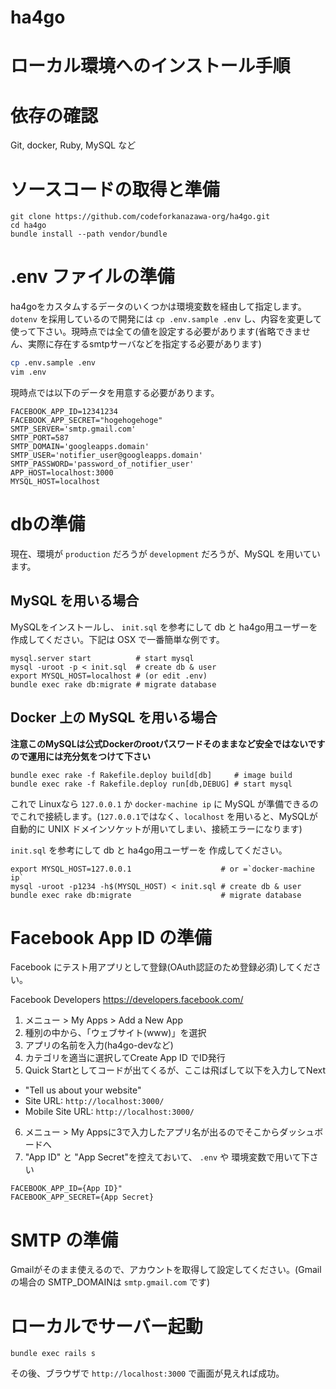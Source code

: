 # ha4go
# ローカル環境へのインストール手順

# 依存の確認
Git, docker, Ruby, MySQL など

# ソースコードの取得と準備

``` shell
git clone https://github.com/codeforkanazawa-org/ha4go.git
cd ha4go
bundle install --path vendor/bundle
```

# .env ファイルの準備

ha4goをカスタムするデータのいくつかは環境変数を経由して指定します。 `dotenv` を採用しているので開発には `cp .env.sample .env` し、内容を変更して使って下さい。現時点では全ての値を設定する必要があります(省略できません、実際に存在するsmtpサーバなどを指定する必要があります)

``` bash
cp .env.sample .env
vim .env
```

現時点では以下のデータを用意する必要があります。

``` .env
FACEBOOK_APP_ID=12341234
FACEBOOK_APP_SECRET="hogehogehoge"
SMTP_SERVER='smtp.gmail.com'
SMTP_PORT=587
SMTP_DOMAIN='googleapps.domain'
SMTP_USER='notifier_user@googleapps.domain'
SMTP_PASSWORD='password_of_notifier_user'
APP_HOST=localhost:3000
MYSQL_HOST=localhost
```


# dbの準備

現在、環境が `production` だろうが `development` だろうが、MySQL を用いています。


## MySQL を用いる場合

MySQLをインストールし、 `init.sql` を参考にして db と ha4go用ユーザーを 作成してください。下記は OSX で一番簡単な例です。

``` shell
mysql.server start          # start mysql
mysql -uroot -p < init.sql  # create db & user
export MYSQL_HOST=localhost # (or edit .env)
bundle exec rake db:migrate # migrate database
```


## Docker 上の MySQL を用いる場合

**注意このMySQLは公式Dockerのrootパスワードそのままなど安全ではないですので運用には充分気をつけて下さい**

``` shell
bundle exec rake -f Rakefile.deploy build[db]     # image build
bundle exec rake -f Rakefile.deploy run[db,DEBUG] # start mysql
```

これで Linuxなら `127.0.0.1` か `docker-machine ip` に MySQL が準備できるのでこれで接続します。(`127.0.0.1`ではなく、`localhost` を用いると、MySQLが自動的に UNIX ドメインソケットが用いてしまい、接続エラーになります)

`init.sql` を参考にして db と ha4go用ユーザーを 作成してください。

``` shell
export MYSQL_HOST=127.0.0.1                    # or =`docker-machine ip`
mysql -uroot -p1234 -h$(MYSQL_HOST) < init.sql # create db & user
bundle exec rake db:migrate                    # migrate database
```


# Facebook App ID の準備

Facebook にテスト用アプリとして登録(OAuth認証のため登録必須)してください。

Facebook Developers
https://developers.facebook.com/

1. メニュー > My Apps > Add a New App
2. 種別の中から、「ウェブサイト(www)」を選択
3. アプリの名前を入力(ha4go-devなど)
4. カテゴリを適当に選択してCreate App ID でID発行
5. Quick Startとしてコードが出てくるが、ここは飛ばして以下を入力してNext
  - "Tell us about your website"
  - Site URL: `http://localhost:3000/`
  - Mobile Site URL: `http://localhost:3000/`
6. メニュー > My Appsに3で入力したアプリ名が出るのでそこからダッシュボードへ
7. "App ID" と "App Secret"を控えておいて、 `.env` や 環境変数で用いて下さい

``` .env
FACEBOOK_APP_ID={App ID}"
FACEBOOK_APP_SECRET={App Secret}
```


# SMTP の準備

Gmailがそのまま使えるので、アカウントを取得して設定してください。(Gmailの場合の SMTP_DOMAINは `smtp.gmail.com` です)


# ローカルでサーバー起動

```
bundle exec rails s
```

その後、ブラウザで `http://localhost:3000` で画面が見えれば成功。
